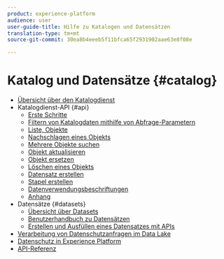 ```yaml
---
product: experience-platform
audience: user
user-guide-title: Hilfe zu Katalogen und Datensätzen
translation-type: tm+mt
source-git-commit: 30ea8b4eeeb5f11bfca65f2931902aae63e8f08e

---
```



# Katalog und Datensätze {#catalog}

* [Übersicht über den Katalogdienst](home.md)
* Katalogdienst-API {#api}
   * [Erste Schritte](api/getting-started.md)
   * [Filtern von Katalogdaten mithilfe von Abfrage-Parametern](api/filter-data.md)
   * [Liste, Objekte](api/list-objects.md)
   * [Nachschlagen eines Objekts](api/look-up-object.md)
   * [Mehrere Objekte suchen](api/look-up-multiple-objects.md)
   * [Objekt aktualisieren](api/update-object.md)
   * [Objekt ersetzen](api/replace-object.md)
   * [Löschen eines Objekts](api/delete-object.md)
   * [Datensatz erstellen](api/create-dataset.md)
   * [Stapel erstellen](api/create-batch.md)
   * [Datenverwendungsbeschriftungen](api/labels.md)
   * [Anhang](api/appendix.md)
* Datensätze {#datasets}
   * [Übersicht über Datasets](datasets/overview.md)
   * [Benutzerhandbuch zu Datensätzen](datasets/user-guide.md)
   * [Erstellen und Ausfüllen eines Datensatzes mit APIs](datasets/create.md)
* [Verarbeitung von Datenschutzanfragen im Data Lake](privacy.md)
* [Datenschutz in Experience Platform](data-protection.md)
* [API-Referenz](https://www.adobe.io/apis/experienceplatform/home/api-reference.html#!acpdr/swagger-specs/catalog.yaml)